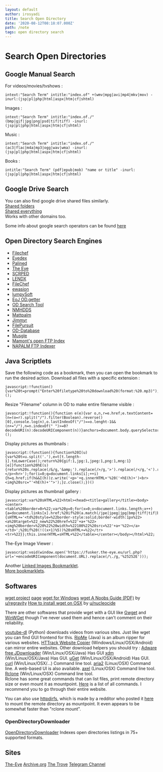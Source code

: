 ```yaml
---
layout: default
author: irosyadi
title: Search Open Directory
date: '2020-08-12T08:18:07.000Z'
path: /note
tags: open directory search
---
```


# Search Open Directories

## Google Manual Search

For videos/movies/tvshows :

```text
intext:"Search Term" intitle:"index.of" +(wmv|mpg|avi|mp4|mkv|mov) -inurl:(jsp|pl|php|html|aspx|htm|cf|shtml)
```

Images :

```text
intext:"Search Term" intitle:"index.of./" (bmp|gif|jpg|png|psd|tif|tiff) -inurl:(jsp|pl|php|html|aspx|htm|cf|shtml)
```

Music :

```text
intext:"Search Term" intitle:"index.of./" (ac3|flac|m4a|mp3|ogg|wav|wma) -inurl:(jsp|pl|php|html|aspx|htm|cf|shtml)
```

Books :

```text
intitle:"Search Term" (pdf|epub|mob) "name or title" -inurl:(jsp|pl|php|html|aspx|htm|cf|shtml)
```

## Google Drive Search

You can also find google drive shared files similarly.  
[Shared folders](https://www.google.com/search?q=site%3Adrive.google.com+%2B%22drive%2Ffolders%22)  
[Shared everything](https://www.google.com/search?q=site%3Adrive.google.com)  
Works with other domains too.

Some info about google search operators can be found [here](https://web.archive.org/web/20180729112702/https://moz.com/learn/seo/search-operators)

## Open Directory Search Engines

* [Filechef](https://www.filechef.com/)
* [Eyedex](https://eyedex.org/)
* [Palined](http://palined.com/search/)
* [The Eye](https://cgs.the-eye.eu/)
* [SCRPED](http://scrped.com/)
* [LENDX](http://lendx.org/)
* [FileChef](http://www.filechef.com/)
* [ewasion](https://ewasion.github.io/opendirectory-finder/)
* [lumpySoft](https://lumpysoft.com/)
* [EoJ OD.getter](https://www.eyeofjustice.com/od/)
* [OD Search Tool](https://opendirsearch.abifog.com)
* [NMHDDS](https://doyou.needmorehdd.space)
* [Mattpalm](https://mattpalm.com/search/)
* [Jimmyr](http://www.jimmyr.com/mp3_search.php)
* [FilePursuit](https://filepursuit.com/)
* [OD-Database](https://od-db.the-eye.eu/)
* [Musgle](http://musgle.com/)
* [Mamont's open FTP Index](http://www.mmnt.net/)
* [NAPALM FTP Indexer](https://www.searchftps.net/)

## Java Scriptlets

Save the following code as a bookmark, then you can open the bookmark to run the desired action. Download all files with a specific extension :

```text
javascript:!function(){var%20t=prompt("Enter%20filetype%20to%20download%20(format:%20.mp3)");if(null!==t)for(var%20e=document.querySelectorAll('[href$="'+t+'"]'),o=0;o<e.length;o++)e[o].setAttribute("download",""),e[o].click();else%20alert("No%20format")}();
```

Resize "Filename" column in OD to make entire filename visible :

```text
javascript:!function(){function e(e){var o,n,r=e.href;e.textContent=(n=(o=r).split("/").filter(Boolean).reverse()[0],console.log(n),o.lastIndexOf("/")==o.lenght-1&&(n+="/"),n=n.indexOf(" ")>=0?decodeURI(n):decodeURIComponent(n))}anchors=document.body.querySelectorAll("a"),anchors=Array.from(anchors).slice(1),anchors.map(e)}();
```

Display pictures as thumbnails :

```text
javascript:(function(){function%20I(u){var%20t=u.split('.'),e=t[t.length-1].toLowerCase();return%20{gif:1,jpg:1,jpeg:1,png:1,mng:1}[e]}function%20hE(s){return%20s.replace(/&/g,'&amp;').replace(/>/g,'>').replace(/</g,'<').replace(/"/g,'&quot;');}var%20q,h,i,z=open().document;z.write('<p>Images%20linked%20to%20by%20'+hE(location.href)+':</p><hr>');for(i=0;q=document.links[i];++i){h=q.href;if(h&&I(h))z.write('<p>'+q.innerHTML+'%20('+hE(h)+')<br><img%20src="'+hE(h)+'">');}z.close();})()
```

Display pictures as thumbnail gallery :

```text
javascript:var%20sHTML=%22<html><head><title>gallery</title><body><center><table%20border=0>%22;var%20y=0;for(x=0;x<document.links.length;x++){a=document.links[x].href;%20if%20(a.match(/jpe|jpeg|jpg|bmp|tiff|tif|bmp|gif|png/i)){sHTML+='<td%20style=%22border-style:solid;border-width:1px%22><a%20target=%22_new%22%20href=%22'+a+'%22><img%20border=%220%22%20width=%22100%22%20src=%22'+a+'%22></a></td>';%20if%20(!((x+1)%5))%20sHTML+=%22</tr><tr>%22}};this.innerHTML=sHTML+%22</table></center></body></html>%22;
```

The-Eye Image Viewer :

```text
javascript:void(window.open('https://fusker.the-eye.eu/url.php?url='+encodeURIComponent(document.URL).replace(/\./g,'%25252E')));
```

Another [Linked Images Bookmarklet](https://web.archive.org/web/20180803113222/http://fuseki.net/home/linked-images-bookmarklet.html).  
[More bookmarklets](https://www.squarefree.com/bookmarklets/).

## Softwares

[wget project](http://www.gnu.org/software/wget/) [page](http://www.gnu.org/software/wget/) [wget for Windows](https://eternallybored.org/misc/wget/) [wget A Noobs Guide \(PDF\)](https://chris.partridge.tech/data/wget-noobs.pdf) by [u/regravity](https://old.reddit.com/u/regravity) [How to install wget on OSX](https://thomashunter.name/blog/install-wget-on-os-x-lion/) by [u/nucleocide](https://old.reddit.com/u/nucleocide)

There are other softwares that provide wget with a GUI like [Gwget](https://projects-old.gnome.org/gwget/) and [WinWGet](http://winwget.sourceforge.net/) though I've never used them and hence can't comment on their reliability.

[youtube-dl](https://github.com/rg3/youtube-dl) \(Python\) downloads videos from various sites. Just like wget you can find GUI frontend for this. [RipMe](https://github.com/RipMeApp/ripme) \(Java\) is an album ripper for various websites. [HTTrack Website Copier](https://www.httrack.com/) \(Windows/Linux/OSX/Android\) can mirror entire websites. Other download helpers you should try : [Adware free JDownloader](https://board.jdownloader.org/showthread.php?t=54725) \(Win/Linux/OSX/Java\) Has GUI [xdm](http://xdman.sourceforge.net/) \(Win/Linux/OSX/Java\) Has GUI. [uGet](http://ugetdm.com/) \(Win/Linux/OSX/Android\) Has GUI. [curl](https://curl.haxx.se/) \(Win/Linux/OSX/...\) Command line tool. [aria2](https://aria2.github.io/) \(Linux/OSX\) Command line. A web-based UI is also available. [axel](https://github.com/axel-download-accelerator/axel) \(Linux/OSX\) Command line tool. [Rclone](https://rclone.org/) \(Win/Linux/OSX\) Command line tool.  
Rclone has some great commands that can list files, print remote directory size or even mount it as mountpoint. [Here](https://rclone.org/commands/) is a list of all commands. I recommend you to go through their entire website.

You can also use [httpdirfs](https://github.com/fangfufu/httpdirfs/), which is made by a redditor who posted it [here](https://www.reddit.com/r/opendirectories/comments/913ojc/i_wrote_a_fuse_filesystem_that_allows_you_to/?utm_content=comments&utm_medium=user&utm_source=reddit&utm_name=frontpage) to mount the remote directory as mountpoint. It even appears to be somewhat faster than "rclone mount".

### OpenDirectoryDownloader

[OpenDirectoryDownloader](https://github.com/KoalaBear84/OpenDirectoryDownloader) Indexes open directories listings in 75+ supported formats.

## Sites

[The-Eye](https://the-eye.eu/) [Archive.org](https://archive.org) [The Trove](https://thetrove.net) [Telegram Channel](https://t.me/r_OpenDirectories)

